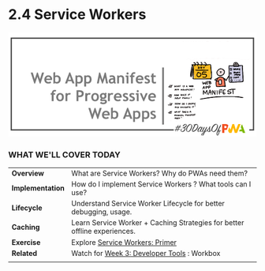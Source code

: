 # 2.4 Service Workers

![Placeholder Banner Only. Replace when final assets ready.](_media/day-04.png)

### WHAT WE'LL COVER TODAY

| | |
|:--|:--- |
| **Overview** | What are Service Workers? Why do PWAs need them?|
| **Implementation** | How do I implement Service Workers ? What tools can I use? |
| **Lifecycle**| Understand Service Worker Lifecycle for better debugging, usage. |
| **Caching**| Learn Service Worker + Caching Strategies for better offline experiences. |
| **Exercise**| Explore [Service Workers: Primer](https://developers.google.com/web/fundamentals/primers/service-workers) |
| **Related**| Watch for  [Week 3: Developer Tools](../dev-tools) : Workbox |
| |

<br/>
